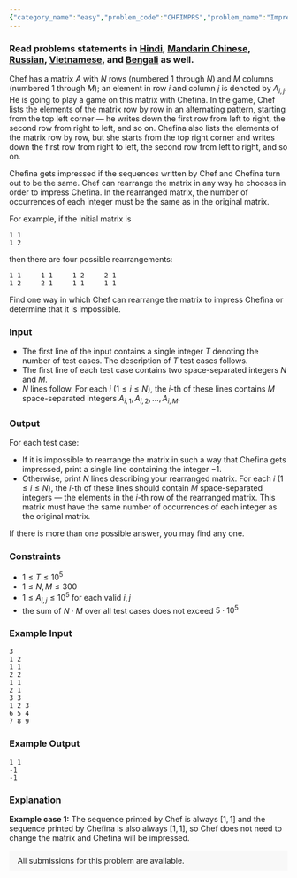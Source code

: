 ```yaml
---
{"category_name":"easy","problem_code":"CHFIMPRS","problem_name":"Impressing Chefina","problemComponents":{"constraints":"","constraintsState":false,"subtasks":"","subtasksState":false,"inputFormat":"","inputFormatState":false,"outputFormat":"","outputFormatState":false,"sampleTestCases":{"0":{"id":1,"input":"3\r\n1 2\r\n1 1\r\n2 2\r\n1 1\r\n2 1\r\n3 3\r\n1 2 3\r\n6 5 4\r\n7 8 9","output":"1 1\r\n-1\r\n-1","explanation":"**Example case 1:** The sequence printed by Chef is always $[1, 1]$ and the sequence printed by Chefina is also always $[1, 1]$, so Chef does not need to change the matrix and Chefina will be impressed.","isDeleted":false}}},"video_editorial_url":"","languages_supported":{"0":"CPP14","1":"C","2":"JAVA","3":"PYTH 3.6","4":"CPP17","5":"PYTH","6":"PYP3","7":"CS2","8":"ADA","9":"PYPY","10":"TEXT","11":"PAS fpc","12":"NODEJS","13":"RUBY","14":"PHP","15":"GO","16":"HASK","17":"TCL","18":"PERL","19":"SCALA","20":"LUA","21":"kotlin","22":"BASH","23":"JS","24":"LISP sbcl","25":"rust","26":"PAS gpc","27":"BF","28":"CLOJ","29":"R","30":"D","31":"CAML","32":"FORT","33":"ASM","34":"swift","35":"FS","36":"WSPC","37":"LISP clisp","38":"SQL","39":"SCM guile","40":"PERL6","41":"ERL","42":"CLPS","43":"ICK","44":"NICE","45":"PRLG","46":"ICON","47":"COB","48":"SCM chicken","49":"PIKE","50":"SCM qobi","51":"ST","52":"SQLQ","53":"NEM"},"max_timelimit":1,"source_sizelimit":50000,"problem_author":"rishup_nitdgp","problem_tester":null,"date_added":"2-05-2020","tags":{"0":"akashbhalotia","1":"cook118","2":"hashing","3":"observation","4":"palindrome","5":"rishup_nitdgp","6":"rishup_nitdgp","7":"simple"},"problem_difficulty_level":"Simple","best_tag":"","editorial_url":"https://discuss.codechef.com/problems/CHFIMPRS","time":{"view_start_date":1590345002,"submit_start_date":1590345002,"visible_start_date":1590345002,"end_date":1735669800},"is_direct_submittable":false,"problemDiscussURL":"https://discuss.codechef.com/search?q=CHFIMPRS","is_proctored":false,"visitedContests":{},"layout":"problem"}
---
```

### Read problems statements in [Hindi](https://www.codechef.com/download/translated/COOK118/hindi/CHFIMPRS.pdf), [Mandarin Chinese](https://www.codechef.com/download/translated/COOK118/mandarin/CHFIMPRS.pdf), [Russian](https://www.codechef.com/download/translated/COOK118/russian/CHFIMPRS.pdf), [Vietnamese](https://www.codechef.com/download/translated/COOK118/vietnamese/CHFIMPRS.pdf), and [Bengali](https://www.codechef.com/download/translated/COOK118/bengali/CHFIMPRS.pdf) as well.

Chef has a matrix $A$ with $N$ rows (numbered $1$ through $N$) and $M$ columns (numbered $1$ through $M$); an element in row $i$ and column $j$ is denoted by $A_{i, j}$. He is going to play a game on this matrix with Chefina. In the game, Chef lists the elements of the matrix row by row in an alternating pattern, starting from the top left corner ― he writes down the first row from left to right, the second row from right to left, and so on. Chefina also lists the elements of the matrix row by row, but she starts from the top right corner and writes down the first row from right to left, the second row from left to right, and so on.

Chefina gets impressed if the sequences written by Chef and Chefina turn out to be the same. Chef can rearrange the matrix in any way he chooses in order to impress Chefina. In the rearranged matrix, the number of occurrences of each integer must be the same as in the original matrix.

For example, if the initial matrix is
```
1 1
1 2
```
then there are four possible rearrangements:
```
1 1     1 1     1 2     2 1
1 2     2 1     1 1     1 1
```

Find one way in which Chef can rearrange the matrix to impress Chefina or determine that it is impossible.

### Input
- The first line of the input contains a single integer $T$ denoting the number of test cases. The description of $T$ test cases follows.
- The first line of each test case contains two space-separated integers $N$ and $M$. 
- $N$ lines follow. For each $i$ ($1 \le i \le N$), the $i$-th of these lines contains $M$ space-separated integers $A_{i, 1}, A_{i, 2}, \ldots, A_{i, M}$.

### Output
For each test case:
- If it is impossible to rearrange the matrix in such a way that Chefina gets impressed, print a single line containing the integer $-1$.
- Otherwise, print $N$ lines describing your rearranged matrix. For each $i$ ($1 \le i \le N$), the $i$-th of these lines should contain $M$ space-separated integers ― the elements in the $i$-th row of the rearranged matrix. This matrix must have the same number of occurrences of each integer as the original matrix.

If there is more than one possible answer, you may find any one.

### Constraints
- $1 \le T \le 10^5$
- $1 \le N, M \le 300$
- $1 \le A_{i, j} \le 10^5$ for each valid $i, j$
- the sum of $N \cdot M$ over all test cases does not exceed $5 \cdot 10^5$

### Example Input
```
3
1 2
1 1
2 2
1 1
2 1
3 3
1 2 3
6 5 4
7 8 9
```

### Example Output
```
1 1
-1
-1
```
	
### Explanation
**Example case 1:** The sequence printed by Chef is always $[1, 1]$ and the sequence printed by Chefina is also always $[1, 1]$, so Chef does not need to change the matrix and Chefina will be impressed.

<aside style='background: #f8f8f8;padding: 10px 15px;'><div>All submissions for this problem are available.</div></aside>